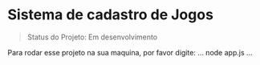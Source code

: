 <h1>Sistema de cadastro de Jogos</h1>

> Status do Projeto: Em desenvolvimento

Para rodar esse projeto na sua maquina, por favor digite:
...
node app.js
...
